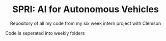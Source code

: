 <h1 align="center">SPRI: AI for Autonomous Vehicles</h1>
<p align="center">
Repository of all my code from my six week intern project with Clemson 

Code is seperated into weekly folders
</a>
